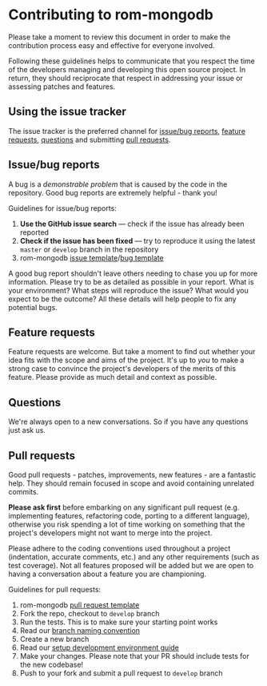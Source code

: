 # Contributing to rom-mongodb

Please take a moment to review this document in order to make the contribution process easy and effective for everyone involved.

Following these guidelines helps to communicate that you respect the time of the developers managing and developing this open source project. In return, they should reciprocate that respect in addressing your issue or assessing patches and features.

## Using the issue tracker

The issue tracker is the preferred channel for [issue/bug reports](#issuebug-reports), [feature requests](#feature-requests), [questions](#questions) and submitting [pull requests](#pull-requests).

## Issue/bug reports

A bug is a _demonstrable problem_ that is caused by the code in the repository. Good bug reports are extremely helpful - thank you!

Guidelines for issue/bug reports:

1. **Use the GitHub issue search** &mdash; check if the issue has already been reported
2. **Check if the issue has been fixed** &mdash; try to reproduce it using the latest `master` or `develop` branch in the repository
3. rom-mongodb [issue template](.github/ISSUE_TEMPLATE/issue_report.md)/[bug template](.github/ISSUE_TEMPLATE/bug_report.md)

A good bug report shouldn't leave others needing to chase you up for more information. Please try to be as detailed as possible in your report. What is your environment? What steps will reproduce the issue? What would you expect to be the outcome? All these details will help people to fix any potential bugs.

## Feature requests

Feature requests are welcome. But take a moment to find out whether your idea fits with the scope and aims of the project. It's up to *you* to make a strong case to convince the project's developers of the merits of this feature. Please provide as much detail and context as possible.

## Questions

We're always open to a new conversations. So if you have any questions just ask us.

## Pull requests

Good pull requests - patches, improvements, new features - are a fantastic help. They should remain focused in scope and avoid containing unrelated commits.

**Please ask first** before embarking on any significant pull request (e.g. implementing features, refactoring code, porting to a different language), otherwise you risk spending a lot of time working on something that the project's developers might not want to merge into the project.

Please adhere to the coding conventions used throughout a project (indentation, accurate comments, etc.) and any other requirements (such as test coverage). Not all features proposed will be added but we are open to having a conversation about a feature you are championing.

Guidelines for pull requests:

1. rom-mongodb [pull request template](.github/PULL_REQUEST_TEMPLATE.md)
2. Fork the repo, checkout to `develop` branch
3. Run the tests. This is to make sure your starting point works
4. Read our [branch naming convention](.github/BRANCH_NAMING_CONVENTION.md)
5. Create a new branch
6. Read our [setup development environment guide](.github/DEVELOPMENT_ENVIRONMENT_GUIDE.md)
7. Make your changes. Please note that your PR should include tests for the new codebase!
8. Push to your fork and submit a pull request to `develop` branch
